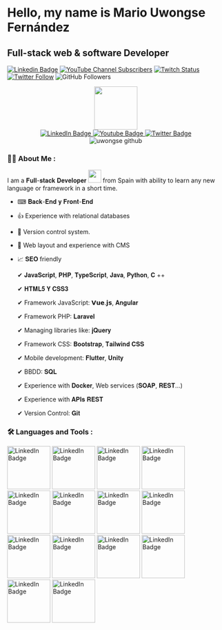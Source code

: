 # Hello, my name is Mario Uwongse Fernández
##  Full-stack web & software Developer

[![Linkedin Badge](https://img.shields.io/badge/-Mario_Uwongse-blue?style=flat&logo=Linkedin&logoColor=white)](https://linkedin.com/in/mario-uwongse)
[![YouTube Channel Subscribers](https://img.shields.io/youtube/channel/subscribers/UCYubFxk5-LcbROFDe0c18fA?style=social)](https://youtube.com/mariouwongseapps?sub_confirmation=1)
[![Twitch Status](https://img.shields.io/twitch/status/uwongse?style=social)](https://twitch.com/uwongse)
[![Twitter Follow](https://img.shields.io/twitter/follow/uwongse?style=social)](https://twitter.com/uwongse)
![GitHub Followers](https://img.shields.io/github/followers/uwongse?style=social)

<div id="header" align="center">
  <img src="https://media2.giphy.com/media/jdPMeyv9rn0hZHh8n9/giphy.gif?cid=ecf05e47hbevi22yh7cif4wsmgc606bvvvpgz6xamib5hufu&rid=giphy.gif&ct=s" width="100"/>
  <div id="badges">
    <a href="https://linkedin.com/in/mario-uwongse">
      <img src="https://img.shields.io/badge/LinkedIn-blue?style=for-the-badge&logo=linkedin&logoColor=white" alt="LinkedIn Badge"/>
    </a>
      <a href="https://www.youtube.com/user/mariouwongse">
    <img src="https://img.shields.io/badge/YouTube-red?style=for-the-badge&logo=youtube&logoColor=white" alt="Youtube Badge"/>
  </a>
  <a href="https://twitter.com/uwongse">
    <img src="https://img.shields.io/badge/Twitter-blue?style=for-the-badge&logo=twitter&logoColor=white" alt="Twitter Badge"/>
  </a>
  </div>
  <img src="https://komarev.com/ghpvc/?username=uwongse&style=flat-square&color=blue" alt="uwongse github"/>
</div>

### :man_technologist: About Me :

I am a 𝐅𝐮𝐥𝐥-𝐬𝐭𝐚𝐜𝐤 𝐃𝐞𝐯𝐞𝐥𝐨𝐩𝐞𝐫 <img src="https://media.giphy.com/media/WUlplcMpOCEmTGBtBW/giphy.gif" width="30"> from Spain with ability to learn any new language or framework in a short time.

 - ⌨ 𝐁𝐚𝐜𝐤-𝐄𝐧𝐝 𝐲 𝐅𝐫𝐨𝐧𝐭-𝐄𝐧𝐝

 - 👍 Experience with relational databases

 - 🔎 Version control system.

 - 🛒 Web layout and experience with CMS

 - 📈 𝐒𝐄𝐎 friendly


    ✔ 𝐉𝐚𝐯𝐚𝐒𝐜𝐫𝐢𝐩𝐭, 𝐏𝐇𝐏, 𝐓𝐲𝐩𝐞𝐒𝐜𝐫𝐢𝐩𝐭, 𝐉𝐚𝐯𝐚, 𝐏𝐲𝐭𝐡𝐨𝐧, 𝐂 ++

    ✔ 𝐇𝐓𝐌𝐋𝟓 𝐘 𝐂𝐒𝐒𝟑

    ✔ Framework JavaScript: 𝗩𝘂𝗲.𝗷𝘀, 𝐀𝐧𝐠𝐮𝐥𝐚𝐫

    ✔ Framework PHP: 𝐋𝐚𝐫𝐚𝐯𝐞𝐥

    ✔ Managing libraries like: 𝐣𝐐𝐮𝐞𝐫𝐲

    ✔ Framework CSS: 𝐁𝐨𝐨𝐭𝐬𝐭𝐫𝐚𝐩, 𝐓𝐚𝐢𝐥𝐰𝐢𝐧𝐝 𝐂𝐒𝐒

    ✔ Mobile development: 𝐅𝐥𝐮𝐭𝐭𝐞𝐫, 𝐔𝐧𝐢𝐭𝐲

    ✔ BBDD: 𝐒𝐐𝐋

    ✔ Experience with 𝐃𝐨𝐜𝐤𝐞𝐫, Web services (𝐒𝐎𝐀𝐏, 𝐑𝐄𝐒𝐓...)

    ✔ Experience with 𝐀𝐏𝐈𝐬 𝐑𝐄𝐒𝐓

    ✔ Version Control: 𝐆𝐢𝐭


### :hammer_and_wrench: Languages and Tools :

<div id="body" align="start">
     <img src="https://media2.giphy.com/media/VgGthkhUvGgOit7Y9i/giphy.gif?cid=ecf05e47tuacvjfrb5kfgcvlfys5opufdt84obl1xigxblx5&rid=giphy.gif&ct=s" alt="LinkedIn Badge" width="100"/>
     <img src="https://media1.giphy.com/media/kHlrPbN9zaoOo7KXDo/giphy.gif?cid=790b76110028d15d072242d383f2c462c73f1bdaea26de72&rid=giphy.gif&ct=s" alt="LinkedIn Badge" width="100"/>
     <img src="https://media0.giphy.com/media/XEDIHHp3i8bVoEdxd7/giphy.gif?cid=790b7611d3b0a1c053167339b2fcacfec31a2cb4c294046a&rid=giphy.gif&ct=s" alt="LinkedIn Badge" width="100"/>
       <img src="https://media3.giphy.com/media/SS8CV2rQdlYNLtBCiF/giphy.gif?cid=790b761144bdeb81289e577fd955d99bc7f320c2214574be&rid=giphy.gif&ct=g" alt="LinkedIn Badge" width="100"/>
   <img src="https://media2.giphy.com/media/ln7z2eWriiQAllfVcn/giphy.gif?cid=ecf05e47hykz2jdmqsqwve873mfrwfs2akjhyltud1xiy7ym&rid=giphy.gif&ct=s" alt="LinkedIn Badge" width="100"/>
     <img src="https://media3.giphy.com/media/JqDcpPX8vWahUny0pE/giphy.gif?cid=ecf05e47tzs5nh52hq55x8sfmqv67rwsascepudnh1s6b0ul&rid=giphy.gif&ct=s" alt="LinkedIn Badge" width="100"/>
       <img src="https://media4.giphy.com/media/hO8uTzEOefFh3Yv5gm/giphy.gif?cid=ecf05e47d68jrx6gz5zt9frg5f2qyupj9ywo9rovmf1f6uqq&rid=giphy.gif&ct=s" alt="LinkedIn Badge" width="100"/>
       <img src="https://media4.giphy.com/media/KAq5w47R9rmTuvWOWa/giphy.gif?cid=ecf05e47nqczrdo8hd13lfxfkgxs13xs028a2wmfd5gcglvv&rid=giphy.gif&ct=g" alt="LinkedIn Badge" width="100"/>
  <img src="https://media1.giphy.com/media/vISmwpBJUNYzukTnVx/giphy.gif?cid=ecf05e4788dttcqkc2otdk02rz30o2jw7at7bvjyjbe5wphh&rid=giphy.gif&ct=g" alt="LinkedIn Badge" width="100"/>
  <img src="https://media3.giphy.com/media/XAxylRMCdpbEWUAvr8/giphy.gif?cid=ecf05e474fmrrxavpbexnn3xi9gedracwl5b0g95n6gyzsjx&rid=giphy.gif&ct=s" alt="LinkedIn Badge" width="100"/>
  <img src="https://media3.giphy.com/media/fsEaZldNC8A1PJ3mwp/giphy.gif?cid=ecf05e47v7ien499pqo6p3wsylboqxbtm69c9z2nq46ezulm&rid=giphy.gif&ct=s" alt="LinkedIn Badge" width="100"/>
  <img src="https://media0.giphy.com/media/Sr8xDpMwVKOHUWDVRD/giphy.gif?cid=ecf05e47ry5b11h3afii8fvo57c55annc9paqtfrqu29ddy5&rid=giphy.gif&ct=s" alt="LinkedIn Badge" width="100"/>
  <img src="https://media0.giphy.com/media/FVOmnX9L69CoQntslz/giphy.gif?cid=ecf05e47l74t2ksiqwc4iqfk2uxrkl1jhjp27hfhg9smlz9i&rid=giphy.gif&ct=s" alt="LinkedIn Badge" width="100"/>
 <img src="https://media4.giphy.com/media/kH6CqYiquZawmU1HI6/giphy.gif?cid=790b7611b3267229a64c623881287fa5a348272353e6b8aa&rid=giphy.gif&ct=g" alt="LinkedIn Badge" width="100"/>
</div>
